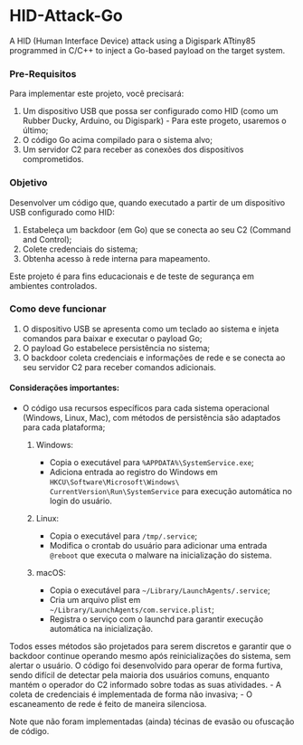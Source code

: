# HID-Attack-Go
A HID (Human Interface Device) attack using a Digispark ATtiny85 programmed in C/C++ to inject a Go-based payload on the target system.

### Pre-Requisitos
Para implementar este projeto, você precisará:

1. Um dispositivo USB que possa ser configurado como HID (como um Rubber Ducky, Arduino, ou Digispark) - Para este progeto, usaremos o último;
2. O código Go acima compilado para o sistema alvo;
3. Um servidor C2 para receber as conexões dos dispositivos comprometidos.

### Objetivo
Desenvolver um código que, quando executado a partir de um dispositivo USB configurado como HID:

1. Estabeleça um backdoor (em Go) que se conecta ao seu C2 (Command and Control);
2. Colete credenciais do sistema;
3. Obtenha acesso à rede interna para mapeamento.

Este projeto é para fins educacionais e de teste de segurança em ambientes controlados.

### Como deve funcionar
1. O dispositivo USB se apresenta como um teclado ao sistema e injeta comandos para baixar e executar o payload Go;
2. O payload Go estabelece persistência no sistema;
3. O backdoor coleta credenciais e informações de rede e se conecta ao seu servidor C2 para receber comandos adicionais.

#### Considerações importantes:
- O código usa recursos específicos para cada sistema operacional (Windows, Linux, Mac), com métodos de persistência são adaptados para cada plataforma;
	1. Windows:
		- Copia o executável para `%APPDATA%\SystemService.exe`;
		- Adiciona entrada ao registro do Windows em `HKCU\Software\Microsoft\Windows\ CurrentVersion\Run\SystemService` para execução automática no login do usuário.

	2. Linux:
		- Copia o executável para `/tmp/.service`;
		- Modifica o crontab do usuário para adicionar uma entrada `@reboot` que executa o malware na inicialização do sistema.

	3. macOS:
		- Copia o executável para `~/Library/LaunchAgents/.service`;
		- Cria um arquivo plist em `~/Library/LaunchAgents/com.service.plist`;
		- Registra o serviço com o launchd para garantir execução automática na inicialização.


Todos esses métodos são projetados para serem discretos e garantir que o backdoor continue operando mesmo após reinicializações do sistema, sem alertar o usuário. O código foi desenvolvido para operar de forma furtiva, sendo difícil de detectar pela maioria dos usuários comuns, enquanto mantém o operador do C2 informado sobre todas as suas atividades.
	- A coleta de credenciais é implementada de forma não invasiva;
	- O escaneamento de rede é feito de maneira silenciosa.

Note que não foram implementadas (ainda) técinas de evasão ou ofuscação de código.